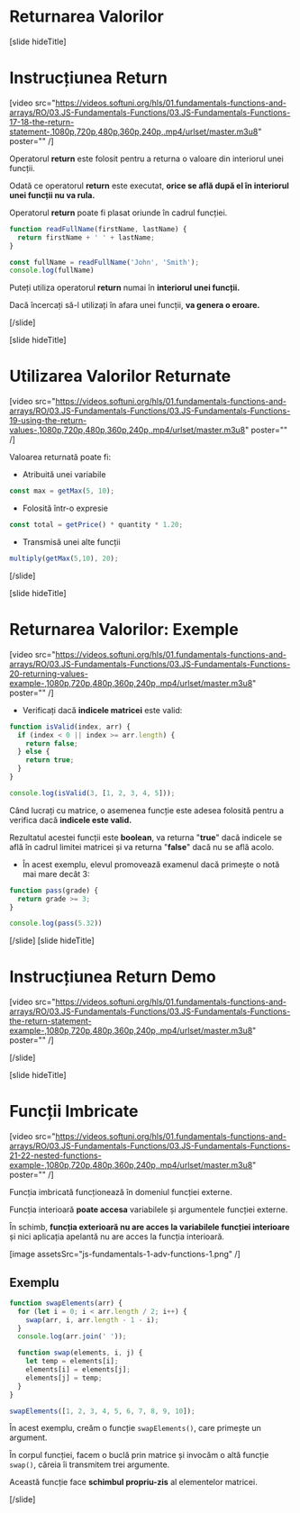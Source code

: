 # Returnarea Valorilor

[slide hideTitle]
# Instrucțiunea Return

[video src="https://videos.softuni.org/hls/01.fundamentals-functions-and-arrays/RO/03.JS-Fundamentals-Functions/03.JS-Fundamentals-Functions-17-18-the-return-statement-,1080p,720p,480p,360p,240p,.mp4/urlset/master.m3u8" poster="" /]

Operatorul **return** este folosit pentru a returna o valoare din interiorul unei funcții.

Odată ce operatorul **return** este executat, **orice se află după el în interiorul unei funcții nu va rula.**

Operatorul **return** poate fi plasat oriunde în cadrul funcției.

``` js live
function readFullName(firstName, lastName) {
  return firstName + ' ' + lastName;
}

const fullName = readFullName('John', 'Smith');
console.log(fullName)
```

Puteți utiliza operatorul **return** numai în **interiorul unei funcții.**

Dacă încercați să-l utilizați în afara unei funcții, **va genera o eroare.**

[/slide]

[slide hideTitle]
# Utilizarea Valorilor Returnate

[video src="https://videos.softuni.org/hls/01.fundamentals-functions-and-arrays/RO/03.JS-Fundamentals-Functions/03.JS-Fundamentals-Functions-19-using-the-return-values-,1080p,720p,480p,360p,240p,.mp4/urlset/master.m3u8" poster="" /]

Valoarea returnată poate fi:

- Atribuită unei variabile

```js
const max = getMax(5, 10);
```

- Folosită într-o expresie

``` js
const total = getPrice() * quantity * 1.20;
```

- Transmisă unei alte funcții
``` js
multiply(getMax(5,10), 20);
```

[/slide]

[slide hideTitle]
# Returnarea Valorilor: Exemple

[video src="https://videos.softuni.org/hls/01.fundamentals-functions-and-arrays/RO/03.JS-Fundamentals-Functions/03.JS-Fundamentals-Functions-20-returning-values-example-,1080p,720p,480p,360p,240p,.mp4/urlset/master.m3u8" poster="" /]

- Verificați dacă **indicele matricei** este valid:

``` js live
function isValid(index, arr) {
  if (index < 0 || index >= arr.length) {
    return false;
  } else {
    return true;
  }
}

console.log(isValid(3, [1, 2, 3, 4, 5]));
```

Când lucrați cu matrice, o asemenea funcție este adesea folosită pentru a verifica dacă **indicele este valid.**

Rezultatul acestei funcții este **boolean**, va returna "**true**" dacă indicele se află în cadrul limitei matricei și va returna "**false**" dacă nu se află acolo.

- În acest exemplu, elevul promovează examenul dacă primește o notă mai mare decât 3:

```js live
function pass(grade) {
  return grade >= 3;
}

console.log(pass(5.32))
```

[/slide]
[slide hideTitle]
# Instrucțiunea Return Demo

[video src="https://videos.softuni.org/hls/01.fundamentals-functions-and-arrays/RO/03.JS-Fundamentals-Functions/03.JS-Fundamentals-Functions-the-return-statement-example-,1080p,720p,480p,360p,240p,.mp4/urlset/master.m3u8" poster="" /]




[/slide]

[slide hideTitle]
# Funcții Imbricate
[video src="https://videos.softuni.org/hls/01.fundamentals-functions-and-arrays/RO/03.JS-Fundamentals-Functions/03.JS-Fundamentals-Functions-21-22-nested-functions-example-,1080p,720p,480p,360p,240p,.mp4/urlset/master.m3u8" poster="" /]

Funcția imbricată funcționează în domeniul funcției externe.

Funcția interioară **poate accesa** variabilele și argumentele funcției externe.

În schimb, **funcția exterioară nu are acces la variabilele funcției interioare** și nici aplicația apelantă nu are acces la funcția interioară.

[image assetsSrc="js-fundamentals-1-adv-functions-1.png" /]

## Exemplu

```js live
function swapElements(arr) {
  for (let i = 0; i < arr.length / 2; i++) {
    swap(arr, i, arr.length - 1 - i);
  }
  console.log(arr.join(' '));  

  function swap(elements, i, j) {
    let temp = elements[i];
    elements[i] = elements[j];
    elements[j] = temp;
  }
}

swapElements([1, 2, 3, 4, 5, 6, 7, 8, 9, 10]);
```

În acest exemplu, creăm o funcție `swapElements()`, care primește un argument.

În corpul funcției, facem o buclă prin matrice și invocăm o altă funcție `swap()`, căreia îi transmitem trei argumente.

Această funcție face **schimbul propriu-zis** al elementelor matricei. 

[/slide]
